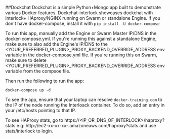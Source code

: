 ##Dockchat 
Dockchat is a simple Python+Mongo app built to demonstrate various Docker features. Dockchat-interlock showcases dockchat with Interlock+ HAproxy/NGINX running on Swarm or standalone Engine.  If you don't have docker-compose, install it with
`pip install -U docker-compose`

To run this app, manually add the Engine or Swarm Master IP/DNS in the docker-compose.yml. If you're running this against a standalone Engine, make sure to also add 
the Engine's IP/DNS to the <YOUR_PREFERRED_PLUGIN>_PROXY_BACKEND_OVERRIDE_ADDRESS env variable in the docker-compose.yml file. If you're running this on Swarm, make sure to delete <YOUR_PREFERRED_PLUGIN>_PROXY_BACKEND_OVERRIDE_ADDRESS env variable from the compsoe file.

Then run the following to run the app:

`docker-compose up -d`

To see the app, ensure that your laptop can resolve `docker-training.com` to the IP of the node running the Interloack container. To do so, add an entry in your /etc/hosts pointing to that IP. 

To see HAProxy stats, go to https://<IP_OR_DNS_OF_INTERLOCK>/haproxy?stats 
e.g: http://ec2-xx-xx-xx-.amazoneaws.com/haproxy?stats and use stats/interlock to login.






